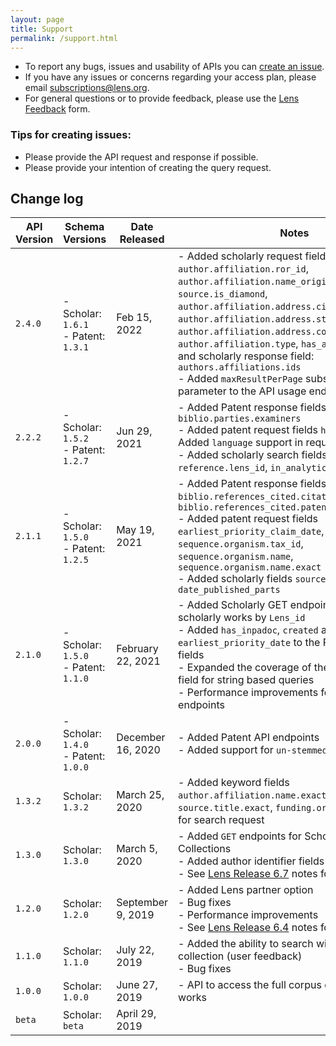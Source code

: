 ```yaml
---
layout: page
title: Support
permalink: /support.html
---
```


- To report any bugs, issues and usability of APIs you can [create an issue].
- If you have any issues or concerns regarding your access plan, please email [subscriptions@lens.org](mailto:subscriptions@lens.org).
- For general questions or to provide feedback, please use the [Lens Feedback] form.

### Tips for creating issues:
- Please provide the API request and response if possible.
- Please provide your intention of creating the query request.

## Change log

API Version | Schema Versions | Date Released | Notes
------- | ------| ------| -------
`2.4.0` | - Scholar: `1.6.1` <br/> - Patent: `1.3.1` | Feb 15, 2022 | - Added scholarly request fields: `author.affiliation.ror_id`, `author.affiliation.name_original`, `source.is_diamond`, `author.affiliation.address.city`, `author.affiliation.address.state_code`, `author.affiliation.address.country_code`, `author.affiliation.type`, `has_affiliation_ror`  <br/>  and scholarly response field: `authors.affiliations.ids` <br/> - Added `maxResultPerPage` subscription plan parameter to the API usage endpoints
`2.2.2` | - Scholar: `1.5.2` <br/> - Patent: `1.2.7` | Jun 29, 2021 | - Added Patent response fields `biblio.parties.examiners` <br/> - Added patent request fields `has_examiner` - Added `language` support in request <br/> - Added scholarly search fields `reference.lens_id`, `in_analytics_set`
`2.1.1` | - Scholar: `1.5.0` <br/> - Patent: `1.2.5` | May 19, 2021 | - Added Patent response fields `biblio.references_cited.citations.cited_phase`, `biblio.references_cited.patent_count` <br/> - Added patent request fields `earliest_priority_claim_date`, `sequence.organism.tax_id`, `sequence.organism.name`, `sequence.organism.name.exact` <br/> - Added scholarly fields `source.issn.type`, `date_published_parts`
`2.1.0` | - Scholar: `1.5.0` <br/> - Patent: `1.1.0` | February 22, 2021 | - Added Scholarly GET endpoint for retrieving scholarly works by `Lens_id`<br/> - Added `has_inpadoc`, `created` and `earliest_priority_date` to the Patent request fields <br/> - Expanded the coverage of the default search field for string based queries <br/> - Performance improvements for Scholarly endpoints |
`2.0.0` | - Scholar: `1.4.0` <br/> - Patent: `1.0.0` | December 16, 2020 | - Added Patent API endpoints <br/> - Added support for `un-stemmed` search |
`1.3.2` | Scholar: `1.3.2` | March 25, 2020 | - Added keyword fields `author.affiliation.name.exact`, `source.title.exact`, `funding.organisation.exact` for search request |
`1.3.0` | Scholar: `1.3.0`| March 5, 2020 | - Added `GET` endpoints for Scholarly Search and Collections <br/> - Added author identifier fields (MAG, ORCID) <br/> - See [Lens Release 6.7](https://about.lens.org/news/release-6-7/) notes for details|
`1.2.0` | Scholar: `1.2.0`| September 9, 2019 | - Added Lens partner option <br/> - Bug fixes <br/> - Performance improvements <br/> - See [Lens Release 6.4](https://about.lens.org/news/release-6-4/) notes for details|
`1.1.0` |  Scholar: `1.1.0`| July 22, 2019 | - Added the ability to search within a scholarly collection (user feedback) <br/> - Bug fixes|
`1.0.0` |  Scholar: `1.0.0`| June 27, 2019 | - API to access the full corpus of Scholarly works |
`beta` |  Scholar: `beta`| April 29, 2019 ||

[create an issue]: <https://github.com/cambialens/lens-api-doc/issues>
[Lens Feedback]: <https://www.lens.org/lens/feedback?returnTo=https:/>
